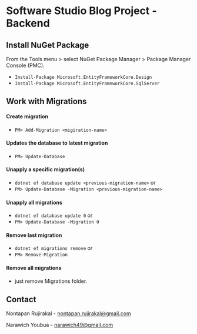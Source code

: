 # Software Studio Blog Project - Backend

## Install NuGet Package
From the Tools menu > select NuGet Package Manager > Package Manager Console (PMC).
- `Install-Package Microsoft.EntityFrameworkCore.Design`
- `Install-Package Microsoft.EntityFrameworkCore.SqlServer`

## Work with Migrations

#### Create migration
- `PM> Add-Migration <migiration-name>`

#### Updates the database to latest migration
- `PM> Update-Database`

#### Unapply a specific migration(s)
- `dotnet ef database update <previous-migration-name>`
or
- `PM> Update-Database -Migration <previous-migration-name>`

#### Unapply all migrations
- `dotnet ef database update 0`
or
- `PM> Update-Database -Migration 0`

#### Remove last migration
- `dotnet ef migrations remove`
or
- `PM> Remove-Migration`

#### Remove all migrations
- just remove Migrations folder.

## Contact
Nontapan Rujirakal - <a href="nontapan.rujirakal@gmail.com">nontapan.rujirakal@gmail.com</a>

Narawich Youbua - <a href="narawich49@gmail.com">narawich49@gmail.com</a>
